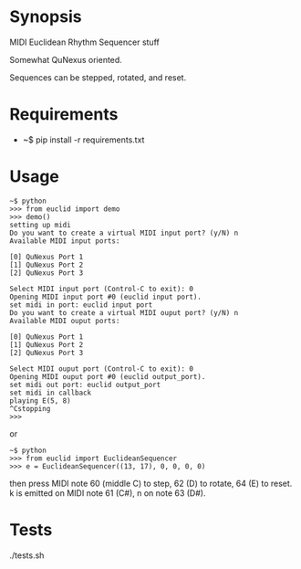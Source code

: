 # Synopsis

MIDI Euclidean Rhythm Sequencer stuff

Somewhat QuNexus oriented.

Sequences can be stepped, rotated, and reset.

# Requirements

* ~$ pip install -r requirements.txt

# Usage

```
~$ python
>>> from euclid import demo
>>> demo()
setting up midi
Do you want to create a virtual MIDI input port? (y/N) n
Available MIDI input ports:

[0] QuNexus Port 1
[1] QuNexus Port 2
[2] QuNexus Port 3

Select MIDI input port (Control-C to exit): 0
Opening MIDI input port #0 (euclid input port).
set midi in port: euclid input port
Do you want to create a virtual MIDI ouput port? (y/N) n
Available MIDI ouput ports:

[0] QuNexus Port 1
[1] QuNexus Port 2
[2] QuNexus Port 3

Select MIDI ouput port (Control-C to exit): 0
Opening MIDI ouput port #0 (euclid output_port).
set midi out port: euclid output_port
set midi in callback
playing E(5, 8)
^Cstopping
>>>
```

or

```
~$ python
>>> from euclid import EuclideanSequencer
>>> e = EuclideanSequencer((13, 17), 0, 0, 0, 0)
```

then press MIDI note 60 (middle C) to step, 62 (D) to rotate, 64 (E) to reset.
k is emitted on MIDI note 61 (C#), n on note 63 (D#).

# Tests

./tests.sh
